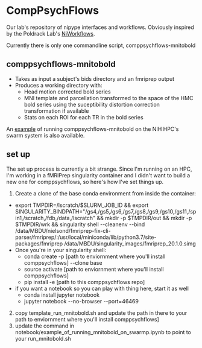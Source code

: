 # CompPsychFlows
Our lab's repository of nipype interfaces and workflows. Obviously inspired by the Poldrack Lab's [NiWorkflows](https://github.com/nipreps/niworkflows).

Currently there is only one commandline script, comppsychflows-mnitobold

## comppsychflows-mnitobold
* Takes as input a subject's bids directory and an fmriprep output
* Produces a working directory with:
  * Head motion corrected bold series
  * MNI template and parcellation transformed to the space of the HMC bold series using the suceptibility distortion correction transformation if available
  * Stats on each ROI for each TR in the bold series

An [example](notebook/example_of_running_mnitobold_on_swarmp.ipynb) of running comppsychflows-mnitobold on the NIH HPC's swarm system is also available.

## set up

The set up process is currently a bit strange. Since I'm running on an HPC, I'm working in a fMRIPrep singularity container and I didn't want to build a new one for comppsychflows, so here's how I've set things up.
1. Create a clone of the base conda environment from inside the container:
  * export TMPDIR=/lscratch/$SLURM_JOB_ID &&     export SINGULARITY_BINDPATH="/gs4,/gs5,/gs6,/gs7,/gs8,/gs9,/gs10,/gs11,/spin1,/scratch,/fdb,/data,/lscratch" &&    mkdir -p $TMPDIR/out &&     mkdir -p $TMPDIR/wrk &&     singularity shell --cleanenv --bind /data/MBDU/nielsond/fmriprep-fix-cli-parser/fmriprep/:/usr/local/miniconda/lib/python3.7/site-packages/fmriprep /data/MBDU/singularity_images/fmriprep_20.1.0.simg
  * Once you're in your singularity shell:
    * conda create -p [path to enviornment where you'll install comppsychflows] --clone base
    * source activate [path to enviornment where you'll install comppsychflows]
    * pip install -e [path to this comppsychflows repo]
  * if you want a notebook so you can play with thing here, start it as well
    * conda install jupyter notebook
    * jupyter notebook --no-browser --port=46469
 2. copy template_run_mnitobold.sh and update the path in there to your path to enviornment where you'll install comppsychflows]
 3. update the command in notebook/example_of_running_mnitobold_on_swarmp.ipynb to point to your run_mnitobold.sh